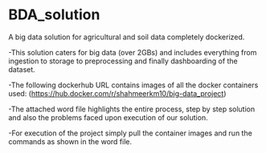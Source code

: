 # BDA_solution
A big data solution for agricultural and soil data completely dockerized.

-This solution caters for big data (over 2GBs) and includes everything from ingestion to storage to preprocessing and finally dashboarding of the dataset.

-The following dockerhub URL contains images of all the docker containers used:
(https://hub.docker.com/r/shahmeerkm10/big-data_project)

-The attached word file highlights the entire process, step by step solution and also the problems faced upon execution of our solution.

-For execution of the project simply pull the container images and run the commands as shown in the word file.
